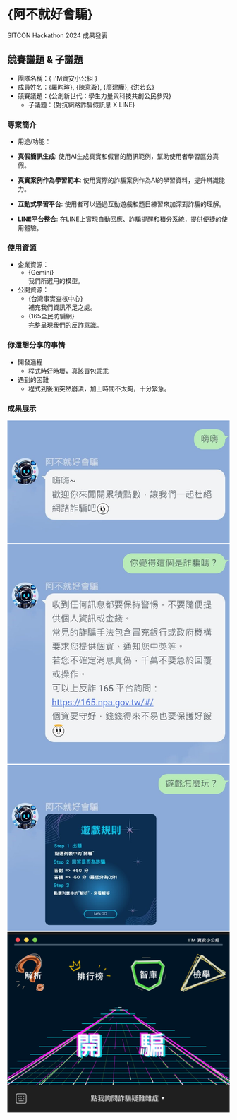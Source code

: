 # {阿不就好會騙}

SITCON Hackathon 2024 成果發表

## 競賽議題 & 子議題
- 團隊名稱：{ I'M資安小公組 }
- 成員姓名：{羅昀瑄}, {陳意璇}, {廖建驊}, {洪若玄}
- 競賽議題：{公創新世代：學生力量與科技共創公民參與}
    - 子議題：{對抗網路詐騙假訊息 X LINE}


### 專案簡介
- 用途/功能：

- **真假簡訊生成**: 
    使用AI生成真實和假冒的簡訊範例，幫助使用者學習區分真假。
- **真實案例作為學習範本**: 
    使用實際的詐騙案例作為AI的學習資料，提升辨識能力。
- **互動式學習平台**: 
    使用者可以通過互動遊戲和題目練習來加深對詐騙的理解。
- **LINE平台整合**: 
    在LINE上實現自動回應、詐騙提醒和積分系統，提供便捷的使用體驗。

### 使用資源
- 企業資源：
    - {Gemini}<br>
    我們所選用的模型。
- 公開資源：
    - {台灣事實查核中心}<br>
    補充我們資訊不足之處。
    - {165全民防騙網}<br>
    完整呈現我們的反詐意識。

### 你還想分享的事情
- 開發過程
  - 程式時好時壞，真該買包乖乖
- 遇到的困難
  - 程式到後面突然崩潰，加上時間不太夠，十分緊急。

### 成果展示
![image](https://github.com/eva1617/linebot-gemini-earthquake/blob/main/result%20(1).jpg)
![image](https://github.com/eva1617/linebot-gemini-earthquake/blob/main/result%20(2).jpg)
![image](https://github.com/eva1617/linebot-gemini-earthquake/blob/main/result%20(3).jpg)
![image](https://github.com/eva1617/linebot-gemini-earthquake/blob/main/result%20(4).jpg)

